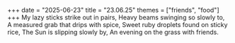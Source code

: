 +++
date = "2025-06-23"
title = "23.06.25"
themes = ["friends", "food"]
+++
My lazy sticks strike out in pairs,
Heavy beams swinging so slowly to,
A measured grab that drips with spice,
Sweet ruby droplets found on sticky rice,
The Sun is slipping slowly by,
An evening on the grass with friends.

